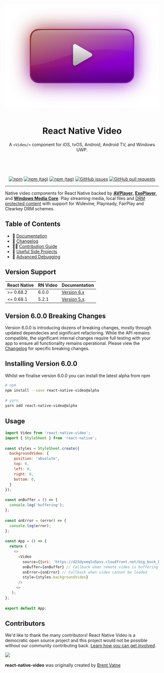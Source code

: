 
<div align="center">
  <picture>
    <img src="./docs/logo.svg" alt="React Native Video" />
  </picture>
  <br><br>
  <h1>React Native Video</h1>
  <p>A <code>&lt;Video/></code> component for iOS, tvOS, Android, Android TV, and Windows UWP.</p>

<br>
<br>
<br>

[![npm](https://img.shields.io/npm/dm/react-native-video?logo=npm)](https://www.npmjs.com/package/react-native-video)
[![npm (tag)](https://img.shields.io/npm/v/react-native-video/latest?logo=npm)](https://www.npmjs.com/package/react-native-video)
[![npm (tag)](https://img.shields.io/npm/v/react-native-video/alpha?logo=npm)](https://www.npmjs.com/package/react-native-video/v/6.0.0-alpha.3)
[![GitHub issues](https://img.shields.io/github/issues-raw/react-native-video/react-native-video?logo=github)](https://github.com/react-native-video/react-native-video/issues)
[![GitHub pull requests](https://img.shields.io/github/issues-pr/react-native-video/react-native-video?logo=github)](https://github.com/react-native-video/react-native-video/pulls)

---

</div>


Native video components for React Native backed by **[AVPlayer](./ios/Video)**, **[ExoPlayer](./android/src/main/java/com/brentvatne/exoplayer)**, and **[Windows Media Core](./windows/ReactNativeVideoCPP)**. Play streaming media, local files and [DRM protected content](./docs/DRM.md) with support for Widevine, Playready, FairPlay and Clearkey DRM schemes.

## Table of Contents
- 📖 [Documentation](API.md)
- 📓 [Changelog](CHANGELOG.md)
- 🙋‍♀️ [Contribution Guide](CONTRIBUTING.md)
- 🎒 [Useful Side Projects](./docs/PROJECTS.md)
- 👾 [Advanced Debugging](./docs/DEBUGGING.md)

## Version Support

| React Native | RN Video | Documentation |
| ------------ | -------- | ------------- |
| >= 0.68.2    | 6.0.0    | [Version 6.x](API.md) |
| <= 0.68.1    | 5.2.1    | [Version 5.x](https://github.com/react-native-video/react-native-video/tree/v5.2.0). |

## Version 6.0.0 Breaking Changes

Version 6.0.0 is introducing dozens of breaking changes, mostly through updated dependecies and significant refactoring. While the API remains compatible, the significant internal changes require full testing with your app to ensure all functionality remains operational. Please view the [Changelog](CHANGELOG.md) for specific breaking changes.

## Installing Version 6.0.0
Whilst we finalise version 6.0.0 you can install the latest alpha from npm

```bash
# npm
npm install --save react-native-video@alpha

# yarn
yarn add react-native-video@alpha
```


## Usage

```javascript
import Video from 'react-native-video';
import { StyleSheet } from 'react-native';

const styles = StyleSheet.create({
  backgroundVideo: {
    position: 'absolute',
    top: 0,
    left: 0,
    right: 0,
    bottom: 0,
  }
});

const onBuffer = () => {
  console.log('buffering');
};

const onError = (error) => {
  console.log(error);
};

const App = () => {
  return (
    <>
      <Video 
        source={{uri: 'https://d23dyxeqlo5psv.cloudfront.net/big_buck_bunny.mp4'}} // Can be a URL or a local file.                                   
        onBuffer={onBuffer} // Callback when remote video is buffering
        onError={onError} // Callback when video cannot be loaded
        style={styles.backgroundVideo}
      />
     <>
   );
};

export default App;
```

## Contributors

We'd like to thank the many contributors! React Native Video is a democratic open source project and this project would not be possible without our community contributing back. [Learn how you can get involved](CONTRIBUTING.md).

<a href="https://github.com/react-native-video/react-native-video/graphs/contributors">
  <img src="https://contrib.rocks/image?repo=react-native-video/react-native-video" width="800" />
</a>


**react-native-video** was originally created by [Brent Vatne](https://github.com/brentvatne)

